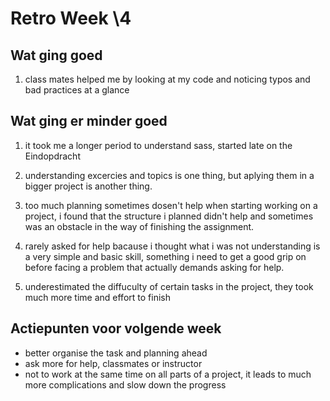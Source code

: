 # Retro Week \4

## Wat ging goed
1. class mates helped me by looking at my code and noticing typos and bad practices at a glance



## Wat ging er minder goed
1. it took me a longer period to understand sass, started  late on the Eindopdracht
2. understanding excercies and topics is one thing, but aplying them in a bigger project is another thing.
3. too much planning sometimes dosen't help when starting working on a project, i found that the structure i planned didn't help and sometimes was an obstacle in the way of finishing the assignment.

4. rarely asked for help bacause i thought what i was not understanding is a very simple and basic skill, something i need to get a good grip on before facing a problem that actually demands asking for help.
5. underestimated the diffuculty of certain tasks in the project, they took much more time and effort to finish

## Actiepunten voor volgende week
* better organise the task and planning ahead
* ask more for help, classmates or instructor
* not to work at the same time on all parts of a project, it leads to much more complications and slow down the progress